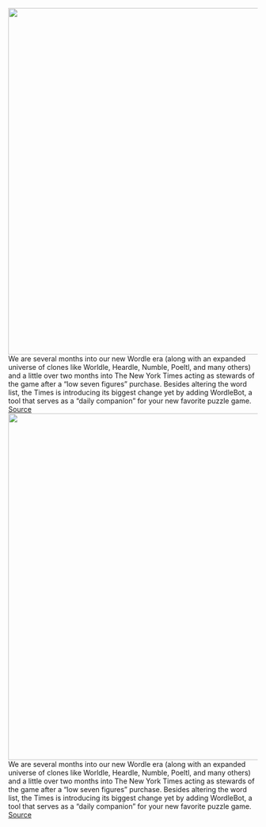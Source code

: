 <img src='https://cdn.vox-cdn.com/thumbor/Zkg9OK7-PEnTyDsPjLX91bvwsR0=/0x0:5123x3415/1200x800/filters:focal(2153x1299:2971x2117)/cdn.vox-cdn.com/uploads/chorus_image/image/70727004/1239008641.0.jpg' width='700px' /><br/>
We are several months into our new Wordle era (along with an expanded universe of clones like Worldle, Heardle, Numble, Poeltl, and many others) and a little over two months into The New York Times acting as stewards of the game after a “low seven figures” purchase. Besides altering the word list, the Times is introducing its biggest change yet by adding WordleBot, a tool that serves as a “daily companion” for your new favorite puzzle game.
<a href='https://www.theverge.com/2022/4/8/23016527/wordle-wordlebot-analytics-data-puzzle-game-efficiency'> Source <a/><img src='https://cdn.vox-cdn.com/thumbor/Zkg9OK7-PEnTyDsPjLX91bvwsR0=/0x0:5123x3415/1200x800/filters:focal(2153x1299:2971x2117)/cdn.vox-cdn.com/uploads/chorus_image/image/70727004/1239008641.0.jpg' width='700px' /><br/>
We are several months into our new Wordle era (along with an expanded universe of clones like Worldle, Heardle, Numble, Poeltl, and many others) and a little over two months into The New York Times acting as stewards of the game after a “low seven figures” purchase. Besides altering the word list, the Times is introducing its biggest change yet by adding WordleBot, a tool that serves as a “daily companion” for your new favorite puzzle game.
<a href='https://www.theverge.com/2022/4/8/23016527/wordle-wordlebot-analytics-data-puzzle-game-efficiency'> Source <a/>